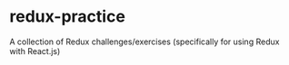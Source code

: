 # redux-practice
A collection of Redux challenges/exercises (specifically for using Redux with React.js)
